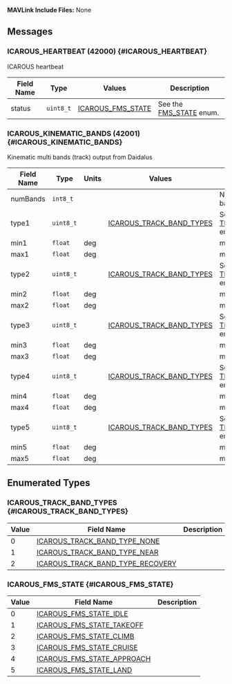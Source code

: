 **MAVLink Include Files:** None

## Messages

### ICAROUS_HEARTBEAT (42000) {#ICAROUS_HEARTBEAT}

ICAROUS heartbeat

Field Name | Type | Values | Description
--- | --- | --- | ---
status | `uint8_t` | [ICAROUS_FMS_STATE](#ICAROUS_FMS_STATE) | See the [FMS_STATE](#FMS_STATE) enum.

### ICAROUS_KINEMATIC_BANDS (42001) {#ICAROUS_KINEMATIC_BANDS}

Kinematic multi bands (track) output from Daidalus

Field Name | Type | Units | Values | Description
--- | --- | --- | --- | ---
numBands | `int8_t` |  |  | Number of track bands
type1 | `uint8_t` |  | [ICAROUS_TRACK_BAND_TYPES](#ICAROUS_TRACK_BAND_TYPES) | See the [TRACK_BAND_TYPES](#TRACK_BAND_TYPES) enum.
min1 | `float` | deg |  | min angle (degrees)
max1 | `float` | deg |  | max angle (degrees)
type2 | `uint8_t` |  | [ICAROUS_TRACK_BAND_TYPES](#ICAROUS_TRACK_BAND_TYPES) | See the [TRACK_BAND_TYPES](#TRACK_BAND_TYPES) enum.
min2 | `float` | deg |  | min angle (degrees)
max2 | `float` | deg |  | max angle (degrees)
type3 | `uint8_t` |  | [ICAROUS_TRACK_BAND_TYPES](#ICAROUS_TRACK_BAND_TYPES) | See the [TRACK_BAND_TYPES](#TRACK_BAND_TYPES) enum.
min3 | `float` | deg |  | min angle (degrees)
max3 | `float` | deg |  | max angle (degrees)
type4 | `uint8_t` |  | [ICAROUS_TRACK_BAND_TYPES](#ICAROUS_TRACK_BAND_TYPES) | See the [TRACK_BAND_TYPES](#TRACK_BAND_TYPES) enum.
min4 | `float` | deg |  | min angle (degrees)
max4 | `float` | deg |  | max angle (degrees)
type5 | `uint8_t` |  | [ICAROUS_TRACK_BAND_TYPES](#ICAROUS_TRACK_BAND_TYPES) | See the [TRACK_BAND_TYPES](#TRACK_BAND_TYPES) enum.
min5 | `float` | deg |  | min angle (degrees)
max5 | `float` | deg |  | max angle (degrees)

## Enumerated Types

### ICAROUS_TRACK_BAND_TYPES {#ICAROUS_TRACK_BAND_TYPES}

Value | Field Name | Description
--- | --- | ---
<a id='ICAROUS_TRACK_BAND_TYPE_NONE'></a>0 | [ICAROUS_TRACK_BAND_TYPE_NONE](#ICAROUS_TRACK_BAND_TYPE_NONE) | 
<a id='ICAROUS_TRACK_BAND_TYPE_NEAR'></a>1 | [ICAROUS_TRACK_BAND_TYPE_NEAR](#ICAROUS_TRACK_BAND_TYPE_NEAR) | 
<a id='ICAROUS_TRACK_BAND_TYPE_RECOVERY'></a>2 | [ICAROUS_TRACK_BAND_TYPE_RECOVERY](#ICAROUS_TRACK_BAND_TYPE_RECOVERY) | 

### ICAROUS_FMS_STATE {#ICAROUS_FMS_STATE}

Value | Field Name | Description
--- | --- | ---
<a id='ICAROUS_FMS_STATE_IDLE'></a>0 | [ICAROUS_FMS_STATE_IDLE](#ICAROUS_FMS_STATE_IDLE) | 
<a id='ICAROUS_FMS_STATE_TAKEOFF'></a>1 | [ICAROUS_FMS_STATE_TAKEOFF](#ICAROUS_FMS_STATE_TAKEOFF) | 
<a id='ICAROUS_FMS_STATE_CLIMB'></a>2 | [ICAROUS_FMS_STATE_CLIMB](#ICAROUS_FMS_STATE_CLIMB) | 
<a id='ICAROUS_FMS_STATE_CRUISE'></a>3 | [ICAROUS_FMS_STATE_CRUISE](#ICAROUS_FMS_STATE_CRUISE) | 
<a id='ICAROUS_FMS_STATE_APPROACH'></a>4 | [ICAROUS_FMS_STATE_APPROACH](#ICAROUS_FMS_STATE_APPROACH) | 
<a id='ICAROUS_FMS_STATE_LAND'></a>5 | [ICAROUS_FMS_STATE_LAND](#ICAROUS_FMS_STATE_LAND) | 

